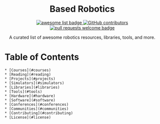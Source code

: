 <div align="center">
  <h1 align="center">Based Robotics</h1>
  <p align="center">
    <a href="https://github.com/sindresorhus/awesome">
      <img alt="awesome list badge" src="https://cdn.rawgit.com/sindresorhus/awesome/d7305f38d29fed78fa85652e3a63e154dd8e8829/media/badge.svg">
    </a>
    <a href="https://github.com/ventali/awesome-zk/graphs/contributors">
      <img alt="GitHub contributors" src="https://img.shields.io/github/contributors/0xreklaw/awesome-robotics">
    </a>
    <a href="http://makeapullrequest.com">
      <img alt="pull requests welcome badge" src="https://img.shields.io/badge/PRs-welcome-brightgreen.svg?style=flat">
    </a>
  </p>

  <p align="center">A curated list of awesome robotics resources, libraries, tools, and more. </p>
</div>

Table of Contents
=================

    * [Courses](#courses)
    * [Reading](#reading)
    * [Projects](#projects)
    * [Simulators](#simulators)
    * [Libraries](#libraries)
    * [Tools](#tools)
    * [Hardware](#hardware)
    * [Software](#software)
    * [Conferences](#conferences)
    * [Communities](#communities)
    * [Contributing](#contributing)
    * [License](#license)
